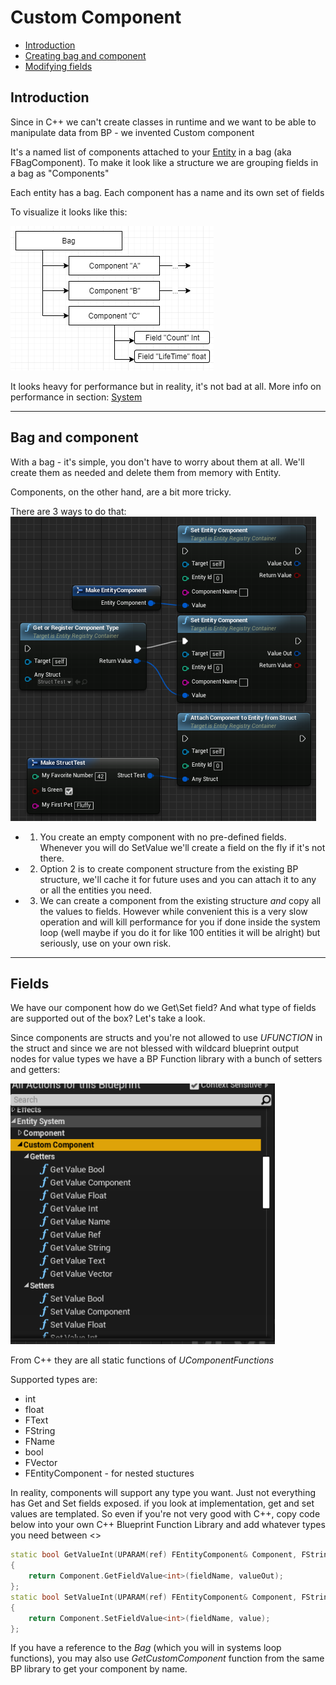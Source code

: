 # Custom Component

* [Introduction](/#/ueentity/docs/components/CustomComponent#intro)
* [Creating bag and component](/#/ueentity/docs/components/CustomComponent#component)
* [Modifying fields](/#/ueentity/docs/components/CustomComponent#fields)

## Introduction <a id="intro" name="intro"></a>

Since in C++ we can't create classes in runtime and we want to be able to manipulate data from BP - we invented Custom component

It's a named list of components attached to your [Entity](/#/ueentity/docs/entities) in a bag (aka FBagComponent).
To make it look like a structure we are grouping fields in a bag as "Components"

Each entity has a bag.
Each component has a name and its own set of fields

To visualize it looks like this:

![alt text](static/img/screens/bag_structure.png "")

It looks heavy for performance but in reality, it's not bad at all. More info on performance in section: [System](/#/ueentity/docs/systems)
___

<a id="component" name="component"></a>

## Bag and component

With a bag - it's simple, you don't have to worry about them at all. We'll create them as needed and delete them from memory with Entity.

Components, on the other hand, are a bit more tricky.

There are 3 ways to do that:
![alt text](static/img/screens/bp_component_add.png "")

* 1. You create an empty component with no pre-defined fields. Whenever you will do SetValue we'll create a field on the fly if it's not there.
* 2. Option 2 is to create component structure from the existing BP structure, we'll cache it for future uses and you can attach it to any or all the entities you need.
* 3. We can create a component from the existing structure *and* copy all the values to fields. However while convenient this is a very slow operation and will kill performance for you if done inside the system loop (well maybe if you do it for like 100 entities it will be alright) but seriously, use on your own risk.

___

<a id="fields" name="fields"></a>

## Fields

We have our component how do we Get\Set field? And what type of fields are supported out of the box?
Let's take a look.

Since components are structs and you're not allowed to use *UFUNCTION* in the struct and since we are not blessed with wildcard blueprint output nodes for value types we have a BP Function library with a bunch of setters and getters:

![alt text](static/img/screens/custom_comp_getset.png "")

From C++ they are all static functions of _UComponentFunctions_

Supported types are:

* int
* float
* FText
* FString
* FName
* bool
* FVector
* FEntityComponent - for nested stuctures

In reality, components will support any type you want. Just not everything has Get and Set fields exposed. if you look at implementation, get and set values are templated.
So even if you're not very good with C++, copy code below into your own C++ Blueprint Function Library and add whatever types you need between <>

```C++
static bool GetValueInt(UPARAM(ref) FEntityComponent& Component, FString fieldName, int& valueOut)
{
    return Component.GetFieldValue<int>(fieldName, valueOut);
};
static bool SetValueInt(UPARAM(ref) FEntityComponent& Component, FString fieldName, int value)
{
    return Component.SetFieldValue<int>(fieldName, value);
};
```

If you have a reference to the _Bag_  (which you will in systems loop functions), you may also use _GetCustomComponent_ function from the same BP library to get your component by name.
